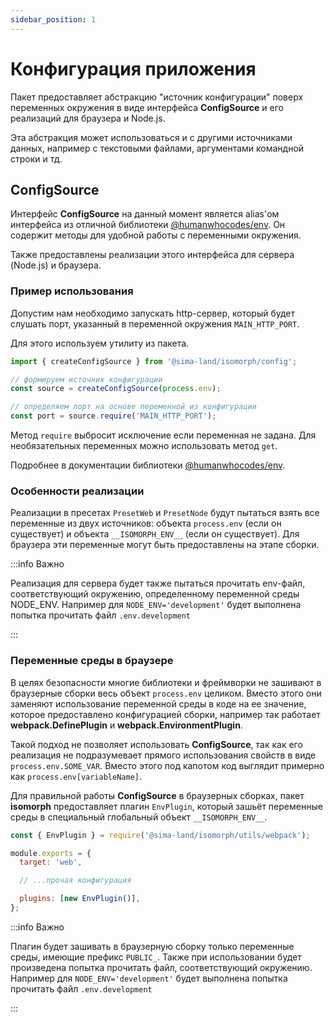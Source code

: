 ```yaml
---
sidebar_position: 1
---
```


# Конфигурация приложения

Пакет предоставляет абстракцию "источник конфигурации" поверх переменных окружения в виде интерфейса **ConfigSource** и его реализаций для браузера и Node.js.

Эта абстракция может использоваться и с другими источниками данных, например с текстовыми файлами, аргументами командной строки и тд.

## ConfigSource

Интерфейс **ConfigSource** на данный момент является alias'ом интерфейса из отличной библиотеки [@humanwhocodes/env](https://github.com/humanwhocodes/env). Он содержит методы для удобной работы с переменными окружения.

Также предоставлены реализации этого интерфейса для сервера (Node.js) и браузера.

### Пример использования

Допустим нам необходимо запускать http-сервер, который будет слушать порт, указанный в переменной окружения `MAIN_HTTP_PORT`.

Для этого используем утилиту из пакета.

```ts
import { createConfigSource } from '@sima-land/isomorph/config';

// формируем источник конфигурации
const source = createConfigSource(process.env);

// определяем порт на основе переменной из конфигурации
const port = source.require('MAIN_HTTP_PORT');
```

Метод `require` выбросит исключение если переменная не задана. Для необязательных переменных можно использовать метод `get`.

Подробнее в документации библиотеки [@humanwhocodes/env](https://github.com/humanwhocodes/env).

### Особенности реализации

Реализации в пресетах `PresetWeb` и `PresetNode` будут пытаться взять все переменные из двух источников: объекта `process.env` (если он существует) и объекта `__ISOMORPH_ENV__` (если он существует). Для браузера эти переменные могут быть предоставлены на этапе сборки.

:::info Важно

Реализация для сервера будет также пытаться прочитать env-файл, соответствующий окружению, определенному переменной среды NODE_ENV.
Например для `NODE_ENV='development'` будет выполнена попытка прочитать файл `.env.development`

:::

### Переменные среды в браузере

В целях безопасности многие библиотеки и фреймворки не зашивают в браузерные сборки весь объект `process.env` целиком. Вместо этого они заменяют использование переменной среды в коде на ее значение, которое предоставлено конфигурацией сборки, например так работает **webpack.DefinePlugin** и **webpack.EnvironmentPlugin**.

Такой подход не позволяет использовать **ConfigSource**, так как его реализация не подразумевает прямого использования свойств в виде `process.env.SOME_VAR`. Вместо этого под капотом код выглядит примерно как `process.env[variableName]`.

Для правильной работы **ConfigSource** в браузерных сборках, пакет **isomorph** предоставляет плагин `EnvPlugin`, который зашьёт переменные среды в специальный глобальный объект `__ISOMORPH_ENV__`.

```js
const { EnvPlugin } = require('@sima-land/isomorph/utils/webpack');

module.exports = {
  target: 'web',

  // ...прочая конфигурация

  plugins: [new EnvPlugin()],
};
```

:::info Важно

Плагин будет зашивать в браузерную сборку только переменные среды, имеющие префикс `PUBLIC_`. Также при использовании будет произведена попытка прочитать файл, соответствующий окружению. Например для `NODE_ENV='development'` будет выполнена попытка прочитать файл `.env.development`

:::
